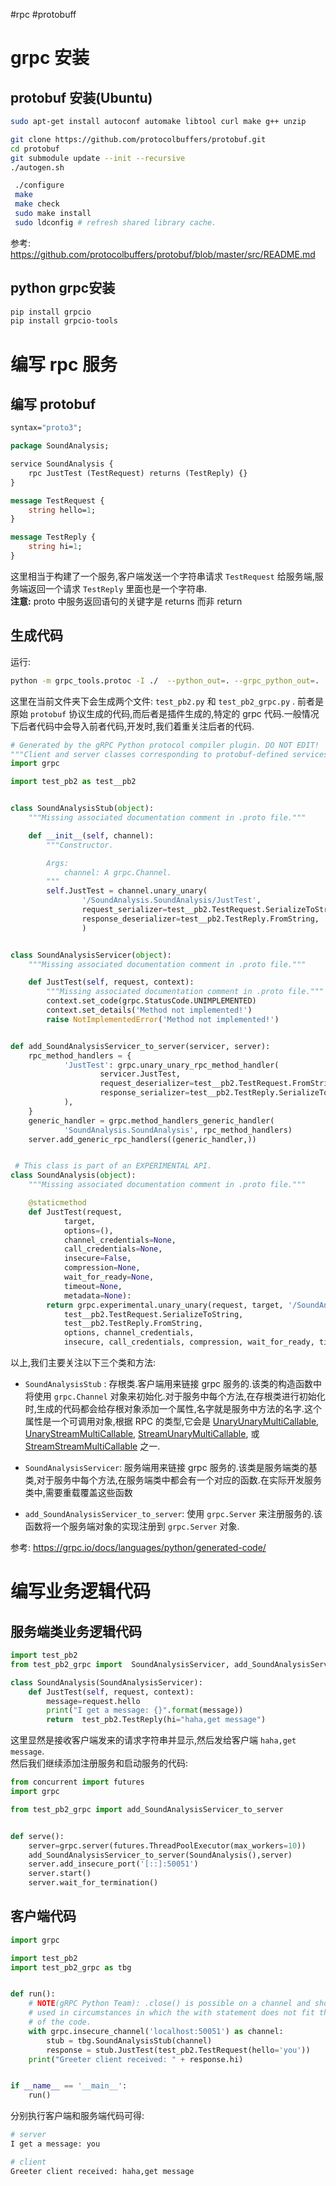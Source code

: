 #rpc
#protobuff

# grpc 安装
## protobuf 安装(Ubuntu)
```bash
sudo apt-get install autoconf automake libtool curl make g++ unzip

git clone https://github.com/protocolbuffers/protobuf.git
cd protobuf
git submodule update --init --recursive
./autogen.sh

 ./configure
 make
 make check
 sudo make install
 sudo ldconfig # refresh shared library cache.
```

 参考: https://github.com/protocolbuffers/protobuf/blob/master/src/README.md   
 
 ## python grpc安装
 ```bash
 pip install grpcio
 pip install grpcio-tools
 ```
 
 
 # 编写 rpc 服务
 ## 编写 protobuf
```proto
syntax="proto3";

package SoundAnalysis;

service SoundAnalysis {
    rpc JustTest (TestRequest) returns (TestReply) {}
}

message TestRequest {
    string hello=1;
}

message TestReply {
    string hi=1;
}
```
 
这里相当于构建了一个服务,客户端发送一个字符串请求 `TestRequest` 给服务端,服务端返回一个请求 `TestReply` 里面也是一个字符串.    
**注意:** proto 中服务返回语句的关键字是 returns 而非 return

## 生成代码
运行:
```bash
python -m grpc_tools.protoc -I ./  --python_out=. --grpc_python_out=. ./test.proto
```

这里在当前文件夹下会生成两个文件: `test_pb2.py` 和 `test_pb2_grpc.py` . 前者是原始 `protobuf` 协议生成的代码,而后者是插件生成的,特定的 grpc 代码.一般情况下后者代码中会导入前者代码,开发时,我们着重关注后者的代码.

```python
# Generated by the gRPC Python protocol compiler plugin. DO NOT EDIT!
"""Client and server classes corresponding to protobuf-defined services."""
import grpc

import test_pb2 as test__pb2


class SoundAnalysisStub(object):
    """Missing associated documentation comment in .proto file."""

    def __init__(self, channel):
        """Constructor.

        Args:
            channel: A grpc.Channel.
        """
        self.JustTest = channel.unary_unary(
                '/SoundAnalysis.SoundAnalysis/JustTest',
                request_serializer=test__pb2.TestRequest.SerializeToString,
                response_deserializer=test__pb2.TestReply.FromString,
                )


class SoundAnalysisServicer(object):
    """Missing associated documentation comment in .proto file."""

    def JustTest(self, request, context):
        """Missing associated documentation comment in .proto file."""
        context.set_code(grpc.StatusCode.UNIMPLEMENTED)
        context.set_details('Method not implemented!')
        raise NotImplementedError('Method not implemented!')


def add_SoundAnalysisServicer_to_server(servicer, server):
    rpc_method_handlers = {
            'JustTest': grpc.unary_unary_rpc_method_handler(
                    servicer.JustTest,
                    request_deserializer=test__pb2.TestRequest.FromString,
                    response_serializer=test__pb2.TestReply.SerializeToString,
            ),
    }
    generic_handler = grpc.method_handlers_generic_handler(
            'SoundAnalysis.SoundAnalysis', rpc_method_handlers)
    server.add_generic_rpc_handlers((generic_handler,))


 # This class is part of an EXPERIMENTAL API.
class SoundAnalysis(object):
    """Missing associated documentation comment in .proto file."""

    @staticmethod
    def JustTest(request,
            target,
            options=(),
            channel_credentials=None,
            call_credentials=None,
            insecure=False,
            compression=None,
            wait_for_ready=None,
            timeout=None,
            metadata=None):
        return grpc.experimental.unary_unary(request, target, '/SoundAnalysis.SoundAnalysis/JustTest',
            test__pb2.TestRequest.SerializeToString,
            test__pb2.TestReply.FromString,
            options, channel_credentials,
            insecure, call_credentials, compression, wait_for_ready, timeout, metadata)

```

以上,我们主要关注以下三个类和方法:
- `SoundAnalysisStub` : 存根类.客户端用来链接 grpc 服务的.该类的构造函数中将使用 `grpc.Channel` 对象来初始化.对于服务中每个方法,在存根类进行初始化时,生成的代码都会给存根对象添加一个属性,名字就是服务中方法的名字.这个属性是一个可调用对象,根据 RPC 的类型,它会是 [UnaryUnaryMultiCallable](https://grpc.io/grpc/python/grpc.html?#grpc.UnaryUnaryMultiCallable), [UnaryStreamMultiCallable](https://grpc.io/grpc/python/grpc.html?#grpc.UnaryStreamMultiCallable), [StreamUnaryMultiCallable](https://grpc.io/grpc/python/grpc.html?#grpc.StreamUnaryMultiCallable), 或 [StreamStreamMultiCallable](https://grpc.io/grpc/python/grpc.html?#grpc.StreamStreamMultiCallable) 之一.

- `SoundAnalysisServicer`: 服务端用来链接 grpc 服务的.该类是服务端类的基类,对于服务中每个方法,在服务端类中都会有一个对应的函数.在实际开发服务类中,需要重载覆盖这些函数

- `add_SoundAnalysisServicer_to_server`: 使用 `grpc.Server` 来注册服务的.该函数将一个服务端对象的实现注册到 `grpc.Server` 对象.

参考: https://grpc.io/docs/languages/python/generated-code/

#  编写业务逻辑代码
## 服务端类业务逻辑代码
```python
import test_pb2
from test_pb2_grpc import  SoundAnalysisServicer, add_SoundAnalysisServicer_to_server

class SoundAnalysis(SoundAnalysisServicer):
    def JustTest(self, request, context):
        message=request.hello
        print("I get a message: {}".format(message))
        return  test_pb2.TestReply(hi="haha,get message")
```

这里显然是接收客户端发来的请求字符串并显示,然后发给客户端 `haha,get message`.   
然后我们继续添加注册服务和启动服务的代码:
```python
from concurrent import futures
import grpc

from test_pb2_grpc import add_SoundAnalysisServicer_to_server


def serve():
    server=grpc.server(futures.ThreadPoolExecutor(max_workers=10))
    add_SoundAnalysisServicer_to_server(SoundAnalysis(),server)
    server.add_insecure_port('[::]:50051')
    server.start()
    server.wait_for_termination()

```


##  客户端代码
```python
import grpc

import test_pb2
import test_pb2_grpc as tbg


def run():
    # NOTE(gRPC Python Team): .close() is possible on a channel and should be
    # used in circumstances in which the with statement does not fit the needs
    # of the code.
    with grpc.insecure_channel('localhost:50051') as channel:
        stub = tbg.SoundAnalysisStub(channel)
        response = stub.JustTest(test_pb2.TestRequest(hello='you'))
    print("Greeter client received: " + response.hi)


if __name__ == '__main__':
    run()

```

分别执行客户端和服务端代码可得:
```bash
# server
I get a message: you 

# client
Greeter client received: haha,get message 
```